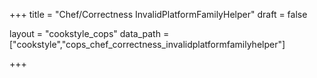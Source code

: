 +++
title = "Chef/Correctness InvalidPlatformFamilyHelper"
draft = false

layout = "cookstyle_cops"
data_path = ["cookstyle","cops_chef_correctness_invalidplatformfamilyhelper"]

+++

<!-- The content of this page is automatically generated from the
cops_chef_correctness_invalidplatformfamilyhelper.yml file in github.com/chef/cookstyle/blob/master/docs-chef-io/data/cookstyle/. -->

